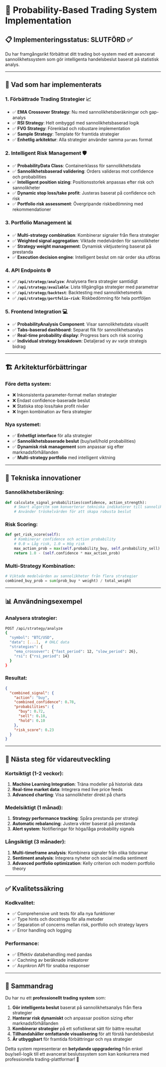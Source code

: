 # 🎯 Probability-Based Trading System Implementation

## 📋 Implementeringsstatus: SLUTFÖRD ✅

Du har framgångsrikt förbättrat ditt trading bot-system med ett avancerat sannolikhetssystem som gör intelligenta handelsbeslut baserat på statistisk analys.

---

## 🚀 Vad som har implementerats

### 1. **Förbättrade Trading Strategier** 📈
- ✅ **EMA Crossover Strategy**: Nu med sannolikhetsberäkningar och gap-analys
- ✅ **RSI Strategy**: Helt ombyggd med sannolikhetsbaserad logik
- ✅ **FVG Strategy**: Förenklad och robustare implementation
- ✅ **Sample Strategy**: Template för framtida strategier
- ✅ **Enhetlig arkitektur**: Alla strategier använder samma `params` format

### 2. **Intelligent Risk Management** 🛡️
- ✅ **ProbabilityData Class**: Containerklasss för sannolikhetsdata
- ✅ **Sannolikhetsbaserad validering**: Orders valideras mot confidence och probabilities
- ✅ **Intelligent position sizing**: Positionsstorlek anpassas efter risk och sannolikheter
- ✅ **Dynamic stop loss/take profit**: Justeras baserat på confidence och risk
- ✅ **Portfolio risk assessment**: Övergripande riskbedömning med rekommendationer

### 3. **Portfolio Management** 📊
- ✅ **Multi-strategy combination**: Kombinerar signaler från flera strategier
- ✅ **Weighted signal aggregation**: Viktade medelvärden för sannolikheter
- ✅ **Strategy weight management**: Dynamisk viktjustering baserat på prestanda
- ✅ **Execution decision engine**: Intelligent beslut om när order ska utföras

### 4. **API Endpoints** 🌐
- ✅ **`/api/strategy/analyze`**: Analysera flera strategier samtidigt
- ✅ **`/api/strategy/available`**: Lista tillgängliga strategier med parametrar
- ✅ **`/api/strategy/backtest`**: Backtesting med sannolikhetsmetrik
- ✅ **`/api/strategy/portfolio-risk`**: Riskbedömning för hela portföljen

### 5. **Frontend Integration** 💻
- ✅ **ProbabilityAnalysis Component**: Visar sannolikhetsdata visuellt
- ✅ **Tabs-baserad dashboard**: Separat flik för sannolikhetsanalys
- ✅ **Real-time probability display**: Progress bars och risk scoring
- ✅ **Individual strategy breakdown**: Detaljerad vy av varje strategis bidrag

---

## 🏗️ Arkitekturförbättringar

### **Före detta system:**
- ❌ Inkonsistenta parameter-format mellan strategier
- ❌ Endast confidence-baserade beslut
- ❌ Statiska stop loss/take profit nivåer
- ❌ Ingen kombination av flera strategier

### **Nya systemet:**
- ✅ **Enhetligt interface** för alla strategier
- ✅ **Sannolikhetsbaserade beslut** (buy/sell/hold probabilities)
- ✅ **Dynamisk risk management** som anpassar sig efter marknadsförhållanden
- ✅ **Multi-strategy portfolio** med intelligent viktning

---

## 🔬 Tekniska innovationer

### **Sannolikhetsberäkning:**
```python
def calculate_signal_probabilities(confidence, action_strength):
    # Smart algoritm som konverterar tekniska indikatorer till sannolikheter
    # Använder tröskelvärden för att skapa robusta beslut
```

### **Risk Scoring:**
```python
def get_risk_score(self):
    # Kombinerar confidence och action probability
    # 0.0 = Låg risk, 1.0 = Hög risk
    max_action_prob = max(self.probability_buy, self.probability_sell)
    return 1.0 - (self.confidence * max_action_prob)
```

### **Multi-Strategy Kombination:**
```python
# Viktade medelvärden av sannolikheter från flera strategier
combined_buy_prob = sum(prob_buy * weight) / total_weight
```

---

## 📊 Användningsexempel

### **Analysera strategier:**
```bash
POST /api/strategy/analyze
{
  "symbol": "BTC/USD",
  "data": [...],  # OHLC data
  "strategies": {
    "ema_crossover": {"fast_period": 12, "slow_period": 26},
    "rsi": {"rsi_period": 14}
  }
}
```

### **Resultat:**
```json
{
  "combined_signal": {
    "action": "buy",
    "combined_confidence": 0.78,
    "probabilities": {
      "buy": 0.72,
      "sell": 0.18,
      "hold": 0.10
    },
    "risk_score": 0.23
  }
}
```

---

## 🎯 Nästa steg för vidareutveckling

### **Kortsiktigt (1-2 veckor):**
1. **Machine Learning Integration**: Träna modeller på historisk data
2. **Real-time market data**: Integrera med live price feeds
3. **Advanced charting**: Visa sannolikheter direkt på charts

### **Medelsiktigt (1 månad):**
1. **Strategy performance tracking**: Spåra prestanda per strategi
2. **Automatic rebalancing**: Justera vikter baserat på prestanda
3. **Alert system**: Notifieringar för höga/låga probability signals

### **Långsiktigt (3 månader):**
1. **Multi-timeframe analysis**: Kombinera signaler från olika tidsramar
2. **Sentiment analysis**: Integrera nyheter och social media sentiment
3. **Advanced portfolio optimization**: Kelly criterion och modern portfolio theory

---

## ✅ Kvalitetssäkring

### **Kodkvalitet:**
- ✅ Comprehensive unit tests för alla nya funktioner
- ✅ Type hints och docstrings för alla metoder
- ✅ Separation of concerns mellan risk, portfolio och strategy layers
- ✅ Error handling och logging

### **Performance:**
- ✅ Effektiv databehandling med pandas
- ✅ Cachning av beräknade indikatorer
- ✅ Asynkron API för snabba responser

---

## 🎉 Sammandrag

Du har nu ett **professionellt trading system** som:

1. **Gör intelligenta beslut** baserat på sannolikhetsanalys från flera strategier
2. **Hanterar risk dynamiskt** och anpassar position sizing efter marknadsförhållanden  
3. **Kombinerar strategier** på ett sofistikerat sätt för bättre resultat
4. **Tillhandahåller omfattande visualisering** för att förstå handelsbeslut
5. **Är utbyggbart** för framtida förbättringar och nya strategier

Detta system representerar en **betydande uppgradering** från enkel buy/sell-logik till ett avancerat beslutssystem som kan konkurrera med professionella trading-plattformar! 🚀